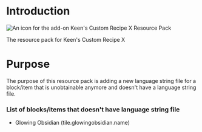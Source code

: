 # Introduction
<img src="https://github.com/keenanyafiqy/CustomCraftingRecipeX/blob/main/images/PackIcon.png" alt="An icon for the add-on">
Keen's Custom Recipe X Resource Pack

The resource pack for Keen's Custom Recipe X
# Purpose
The purpose of this resource pack is adding a new language string file for a block/item that is unobtainable anymore and doesn't have a language string file.
### List of blocks/items that doesn't have language string file
- Glowing Obsidian (tile.glowingobsidian.name)
